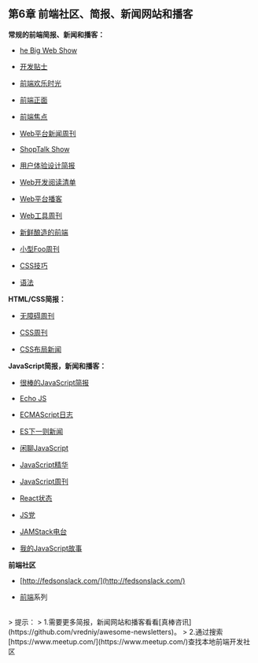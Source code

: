<!-- Chapter 6. Front-end Communities, Newsletters, News Sites, & Podcasts -->
## 第6章 前端社区、简报、新闻网站和播客

<!-- General Front-End Newsletters, News, & Podcasts: -->
**常规的前端简报、新闻和播客：**

<!-- The Big Web Show -->
+ [he Big Web Show](http://5by5.tv/bigwebshow)

<!-- Dev Tips -->
+ [开发贴士](https://umaar.com/dev-tips/)

<!-- Front End Happy Hour -->
+ [前端欢乐时光](http://frontendhappyhour.com/)

<!-- Front-End Front -->
+ [前端正面](http://frontendfront.com/)

<!-- Front-end Focus -->
+ [前端焦点](http://frontendfocus.co/)

<!-- Web Platform News Weekly -->
+ [Web平台新闻周刊](https://webplatform.news/)

<!-- ShopTalk Show -->
+ [ShopTalk Show](http://shoptalkshow.com/)

<!-- UX Design Newsletter -->
+ [用户体验设计简报](http://uxdesignnewsletter.com/)

<!-- Web Development Reading List -->
+ [Web开发阅读清单](https://wdrl.info/)

<!-- The Web Platform Podcast -->
+ [Web平台播客](http://thewebplatform.libsyn.com/)

<!-- Web Tools Weekly -->
+ [Web工具周刊](http://webtoolsweekly.com/)

<!-- Fresh Brewed Front-end -->
+ [新鲜酿造的前端](https://freshbrewed.co/frontend/)

<!-- Pony Foo Weekly -->
+ [小型Foo周刊](https://ponyfoo.com/weekly)

<!-- CSS-Tricks -->
+ [CSS技巧](https://css-tricks.com/newsletters/)

<!-- syntax. -->
+ [语法](https://syntax.fm/)

<!-- HTML/CSS Newsletters: -->
**HTML/CSS简报：**

<!-- Accessibility Weekly -->
+ [无障碍周刊](http://a11yweekly.com/)

<!-- CSS Weekly -->
+ [CSS周刊](http://css-weekly.com/archives/)

<!-- csslayout.news -->
+ [CSS布局新闻](http://csslayout.news/)

<!-- JavaScript Newsletters, News, & Podcasts: -->
**JavaScript简报，新闻和播客：**

<!-- Awesome JavaScript Newsletter -->
+ [很棒的JavaScript简报](https://js.libhunt.com/newsletter?f=es-top-d)

<!-- Echo JS -->
+ [Echo JS](http://www.echojs.com/)

<!-- ECMAScript Daily -->
+ [ECMAScript日志](https://ecmascript-daily.github.io/)

<!-- ES.next News -->
+ [ES下一则新闻](http://esnextnews.com/)

<!-- JavaScript Jabber -->
+ [闲聊JavaScript](https://devchat.tv/js-jabber/)

<!-- JavaScript Kicks -->
+ [JavaScript精华](http://javascriptkicks.com/)

<!-- JavaScript Weekly -->
+ [JavaScript周刊](http://javascriptweekly.com/)

<!-- React Status -->
+ [React状态](https://react.statuscode.com/)

<!-- JS Party -->
+ [JS党](https://changelog.com/jsparty)

<!-- JAMStack Radio -->
+ [JAMStack电台](https://www.heavybit.com/library/podcasts/jamstack-radio/)

<!-- My JavaScript Story -->
+ [我的JavaScript故事](https://devchat.tv/my-javascript-story/)

<!-- Front-End Communities -->
**前端社区**

<!-- http://fedsonslack.com/ -->
+ [http://fedsonslack.com/](http://fedsonslack.com/)

<!-- front-end on spectrum. -->
+ [前端](https://spectrum.chat/frontend/)系列
  
<br>
<!-- Notes: -->
<!-- Need more Newsletters, News Sites, & Podcasts look at Awesome Newsletter. -->
<!-- Find local front-end development communities by searching https://www.meetup.com/ -->
> 提示：
> 1.需要更多简报，新闻网站和播客看看[真棒咨讯](https://github.com/vredniy/awesome-newsletters)。
> 2.通过搜索[https://www.meetup.com/](https://www.meetup.com/)查找本地前端开发社区  

<br>